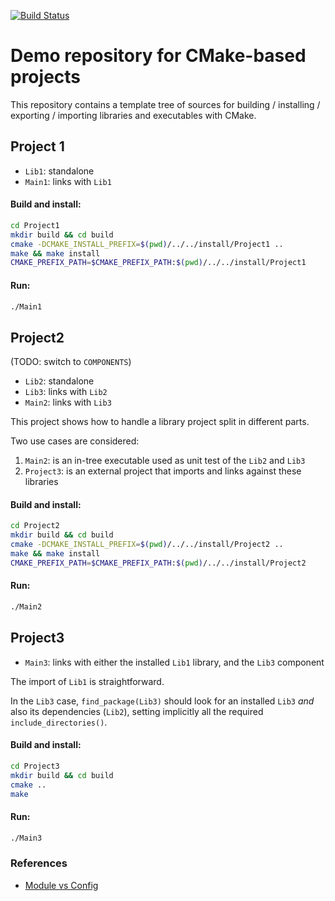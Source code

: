 [![Build Status](https://travis-ci.org/diegoferigo/how-to-cmake.svg?branch=master)](https://travis-ci.org/diegoferigo/how-to-cmake)

# Demo repository for CMake-based projects

This repository contains a template tree of sources for building / installing / exporting / importing libraries and executables with CMake.

## Project 1

*   `Lib1`: standalone
*   `Main1`: links with `Lib1`

#### Build and install:

```sh
cd Project1
mkdir build && cd build
cmake -DCMAKE_INSTALL_PREFIX=$(pwd)/../../install/Project1 ..
make && make install
CMAKE_PREFIX_PATH=$CMAKE_PREFIX_PATH:$(pwd)/../../install/Project1
```

#### Run:

```sh
./Main1
```

## Project2

(TODO: switch to `COMPONENTS`)

*   `Lib2`: standalone
*   `Lib3`: links with `Lib2`
*   `Main2`: links with `Lib3`

This project shows how to handle a library project split in different parts.

Two use cases are considered:
1.   `Main2`: is an in-tree executable used as unit test of the `Lib2` and `Lib3`
2.   `Project3`: is an external project that imports and links against these libraries

#### Build and install:

```sh
cd Project2
mkdir build && cd build
cmake -DCMAKE_INSTALL_PREFIX=$(pwd)/../../install/Project2 ..
make && make install
CMAKE_PREFIX_PATH=$CMAKE_PREFIX_PATH:$(pwd)/../../install/Project2
```

#### Run:

```sh
./Main2
```

## Project3

*   `Main3`: links with either the installed `Lib1` library, and the `Lib3` component

The import of `Lib1` is straightforward.

In the `Lib3` case, `find_package(Lib3)` should look for an installed `Lib3` _and_ also its
dependencies (`Lib2`), setting implicitly all the required `include_directories()`.

#### Build and install:

```sh
cd Project3
mkdir build && cd build
cmake ..
make
```

#### Run:

```sh
./Main3
```

### References
*   [Module vs Config](https://github.com/ruslo/hunter/wiki/example.find_package.config)
